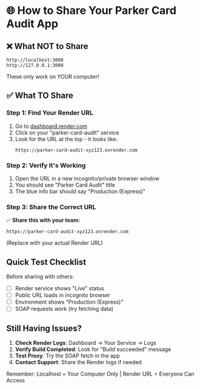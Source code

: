 # 🌐 How to Share Your Parker Card Audit App

## ❌ What NOT to Share
```
http://localhost:3000
http://127.0.0.1:3000
```
These only work on YOUR computer!

## ✅ What TO Share

### Step 1: Find Your Render URL
1. Go to [dashboard.render.com](https://dashboard.render.com)
2. Click on your "parker-card-audit" service
3. Look for the URL at the top - it looks like:
   ```
   https://parker-card-audit-xyz123.onrender.com
   ```

### Step 2: Verify It's Working
1. Open the URL in a new incognito/private browser window
2. You should see "Parker Card Audit" title
3. The blue info bar should say "Production (Express)"

### Step 3: Share the Correct URL
✅ **Share this with your team:**
```
https://parker-card-audit-xyz123.onrender.com
```
(Replace with your actual Render URL)

## Quick Test Checklist

Before sharing with others:
- [ ] Render service shows "Live" status
- [ ] Public URL loads in incognito browser
- [ ] Environment shows "Production (Express)"
- [ ] SOAP requests work (try fetching data)

## Still Having Issues?

1. **Check Render Logs**: Dashboard → Your Service → Logs
2. **Verify Build Completed**: Look for "Build succeeded" message
3. **Test Proxy**: Try the SOAP fetch in the app
4. **Contact Support**: Share the Render logs if needed

Remember: Localhost = Your Computer Only | Render URL = Everyone Can Access
